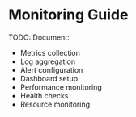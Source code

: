 # Monitoring Guide

TODO: Document:
- Metrics collection
- Log aggregation
- Alert configuration
- Dashboard setup
- Performance monitoring
- Health checks
- Resource monitoring